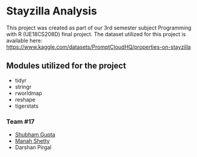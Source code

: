 # Stayzilla Analysis
This project was created as part of our 3rd semester subject Programming with R (UE18CS208D) final project. The dataset utilized for this project is available here: https://www.kaggle.com/datasets/PromptCloudHQ/properties-on-stayzilla

## Modules utilized for the project 
* tidyr
* stringr
* rworldmap
* reshape
* tigerstats

### Team #17
* [Shubham Gupta](https://github.com/IamShubhamGupto)
* [Manah Shetty](https://github.com/manahshetty)
* Darshan Pirgal

